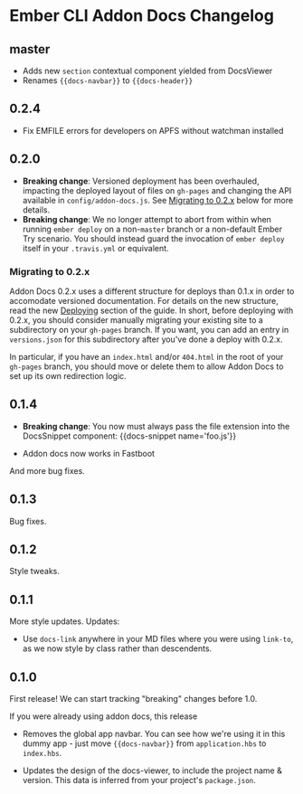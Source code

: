 # Ember CLI Addon Docs Changelog

## master

- Adds new `section` contextual component yielded from DocsViewer
- Renames `{{docs-navbar}}` to `{{docs-header}}`

## 0.2.4

- Fix EMFILE errors for developers on APFS without watchman installed

## 0.2.0

- **Breaking change**: Versioned deployment has been overhauled, impacting the deployed layout of files on `gh-pages` and changing the API available in `config/addon-docs.js`. See [Migrating to 0.2.x](#migrating-to-02x) below for more details.
- **Breaking change**: We no longer attempt to abort from within when running `ember deploy` on a non-`master` branch or a non-default Ember Try scenario. You should instead guard the invocation of `ember deploy` itself in your `.travis.yml` or equivalent.

### Migrating to 0.2.x

Addon Docs 0.2.x uses a different structure for deploys than 0.1.x in order to accomodate versioned documentation. For details on the new structure, read the new [Deploying](https://ember-learn.github.io/ember-cli-addon-docs/docs/deploying) section of the guide. In short, before deploying with 0.2.x, you should consider manually migrating your existing site to a subdirectory on your `gh-pages` branch. If you want, you can add an entry in `versions.json` for this subdirectory after you've done a deploy with 0.2.x.

In particular, if you have an `index.html` and/or `404.html` in the root of your `gh-pages` branch, you should move or delete them to allow Addon Docs to set up its own redirection logic.

## 0.1.4

- **Breaking change**: You now must always pass the file extension into the DocsSnippet component: {{docs-snippet name='foo.js'}}

- Addon docs now works in Fastboot

And more bug fixes.

## 0.1.3

Bug fixes.

## 0.1.2

Style tweaks.

## 0.1.1

More style updates. Updates:

- Use `docs-link` anywhere in your MD files where you were using `link-to`, as we now style by class rather than descendents.

## 0.1.0

First release! We can start tracking "breaking" changes before 1.0.

If you were already using addon docs, this release

- Removes the global app navbar. You can see how we're using it in this dummy app - just move `{{docs-navbar}}` from `application.hbs` to `index.hbs`.

- Updates the design of the docs-viewer, to include the project name & version. This data is inferred from your project's `package.json`.
